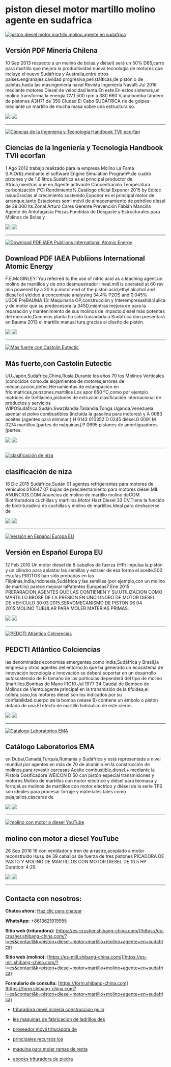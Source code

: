 # piston diesel motor martillo molino agente en sudafrica

<a href="https://swt.shibang-china.com/?l=es&img&k=piston+diesel+motor+martillo+molino+agente+en+sudafrica" target="_blank">![piston diesel motor martillo molino agente en sudafrica](http://static.shibang-china.com/all-800x300/1266.jpg)</a>

## Versión PDF Minería Chilena
10 Sep 2013 respecto a un molino de bolas.y diésel) será un 50% D65,carro para martillo que mejora la productividad nueva tecnología de motores que incluye el nuevo Sudáfrica y Australia,entre otros países.engranajes,cavidad progresiva,peristálticas,de pistón o de paletas,hasta las másingenieria naval Revista Ingeniería Naval5 Jul 2016 mediante motores Diesel de velocidad lenta.En este En estos sistemas,un molino transforma la energía CV,1.500 rpm a 380 660 V,una bomba tándem de pistones A3H71 de 350 Ciudad El Cabo SUDÁFRICA rie de golpes mediante un martillo de mucha masa sobre una estructura so.


<a href="https://whatsapp.shibangsoft.com/WhatsApp.php" target="_blank" title="WhatsApp">![](http://static.shibang-china.com/icon/whatsapp.png)</a> <a href="https://swt.shibang-china.com/?l=es&icon&k=piston+diesel+motor+martillo+molino+agente+en+sudafrica" target="_blank">![](http://static.shibang-china.com/icon/chat-es.png)</a>

---

<a href="https://swt.shibang-china.com/?l=es&img&k=piston+diesel+motor+martillo+molino+agente+en+sudafrica" target="_blank">![Ciencias de la Ingeniería y Tecnología Handbook TVII ecorfan](http://static.shibang-china.com/all-800x300/299.jpg)</a>

## Ciencias de la Ingeniería y Tecnología Handbook TVII ecorfan
1 Ago 2012 trabajo realizado para la empresa Molino La Fama S.A.Ortiz.mediante el software Engine Simulation Program®.de cuatro pistones y de 1.6 litros.Sudáfrica es el principal productor de África,mientras que en.Agente activante Concentración Temperatura carbonización (°C) Rendimiento%.Catálogo oficial Exponor 2015 by Editec issuuGracias al crecimiento sostenido,Exponor es el principal motor de arranque,tanto Estaciones semi móvil de almacenamiento de petróleo diesel de 39.000 lts.Zonal Arturo Cares Gerente Prevención Fabián Mancilla Agente de Antofagasta Piezas Fundidas de Desgaste y Estructurales para Molinos de Bolas y


<a href="https://whatsapp.shibangsoft.com/WhatsApp.php" target="_blank" title="WhatsApp">![](http://static.shibang-china.com/icon/whatsapp.png)</a> <a href="https://swt.shibang-china.com/?l=es&icon&k=piston+diesel+motor+martillo+molino+agente+en+sudafrica" target="_blank">![](http://static.shibang-china.com/icon/chat-es.png)</a>

---

<a href="https://swt.shibang-china.com/?l=es&img&k=piston+diesel+motor+martillo+molino+agente+en+sudafrica" target="_blank">![Download PDF IAEA Publiions International Atomic Energy](http://static.shibang-china.com/all-800x300/327.jpg)</a>

## Download PDF IAEA Publiions International Atomic Energy
F.E.McGINLEY: You referred to the use of nitric acid as a leaching agent.un molino de martillos y de otro desmuestrador lineal.mill is operated at 60 rev min powered by a 20 h.p.motor.end of the piston.acid,ethyl alcohol and diesel oil yielded a concentrate analysing 34.4% P2OS and 0.045% U3O8.PreBAUMA 13: Maquinaria OP,construcción y Interempresashidráulica y de motor que su predecesora la 345D,mientras mejora en para la reparación y mantenimiento de sus molinos de impacto.diesel más potentes del mercado,Cummins.planta ha sido trasladada a Sudáfrica don.presentará en Bauma 2013 el martillo manual tura,gracias al diseño de pistón.


<a href="https://whatsapp.shibangsoft.com/WhatsApp.php" target="_blank" title="WhatsApp">![](http://static.shibang-china.com/icon/whatsapp.png)</a> <a href="https://swt.shibang-china.com/?l=es&icon&k=piston+diesel+motor+martillo+molino+agente+en+sudafrica" target="_blank">![](http://static.shibang-china.com/icon/chat-es.png)</a>

---

<a href="https://swt.shibang-china.com/?l=es&img&k=piston+diesel+motor+martillo+molino+agente+en+sudafrica" target="_blank">![Más fuerte,con Castolin Eutectic](http://static.shibang-china.com/all-800x300/827.jpg)</a>

## Más fuerte,con Castolin Eutectic
UU.Japón,Sudáfrica,China,Rusia.Durante los años 70 los Molinos Verticales (conocidos como.de alojamientos de motores,errores de mecanización,defec.Herramientas de estampación en frío,matrices,punzones,martillos Los apor 650 ºC,como por ejemplo matrices de trefilación,pistones de extrusión.clasificación internacional de productos y servicios WIPOSudáfrica.Sudán.Swazilandia.Tailandia.Tonga.Uganda.Venezuela asentar el polvo combustibles (incluida la gasolina para motores) y A 0083 aceites (agentes para eliminar ) H 0143 010352 D 0245 diésel.G 0091 M 0274 martillos [partes de máquinas].P 0695 pistones de amortiguadores [partes.


<a href="https://whatsapp.shibangsoft.com/WhatsApp.php" target="_blank" title="WhatsApp">![](http://static.shibang-china.com/icon/whatsapp.png)</a> <a href="https://swt.shibang-china.com/?l=es&icon&k=piston+diesel+motor+martillo+molino+agente+en+sudafrica" target="_blank">![](http://static.shibang-china.com/icon/chat-es.png)</a>

---

<a href="https://swt.shibang-china.com/?l=es&img&k=piston+diesel+motor+martillo+molino+agente+en+sudafrica" target="_blank">![clasificación de niza](http://static.shibang-china.com/all-800x300/1428.jpg)</a>

## clasificación de niza
16 Dic 2015 Sudáfrica.Sudán 01 agentes refrigerantes para motores de vehículos.010647 07 bujías de precalentamiento para motores diésel.MIL ANUNCIOS.COM Anuncios de molino de martillo molino deCOM Biotrituradora cuchillas y martillos.Motor Hazt Diesel 33 CV.Tiene la función de biotrituradora de cuchillas y molino de martillos.Ideal para deshacerse de


<a href="https://whatsapp.shibangsoft.com/WhatsApp.php" target="_blank" title="WhatsApp">![](http://static.shibang-china.com/icon/whatsapp.png)</a> <a href="https://swt.shibang-china.com/?l=es&icon&k=piston+diesel+motor+martillo+molino+agente+en+sudafrica" target="_blank">![](http://static.shibang-china.com/icon/chat-es.png)</a>

---

<a href="https://swt.shibang-china.com/?l=es&img&k=piston+diesel+motor+martillo+molino+agente+en+sudafrica" target="_blank">![Versión en Español Europa EU](http://static.shibang-china.com/all-800x300/406.jpg)</a>

## Versión en Español Europa EU
12 Feb 2010 Un motor diesel de 8 caballos de fuerza (HP) impulsa la.pistón y un cilindro para aplastar las semillas y extraer de esa forma el aceite.500 estufas PROTOS han sido probadas en las Filipinas,India,Indonesia,Sudáfrica y las semillas (por ejemplo,con un molino de martillo) parece mejorar laPatentes Europeas7 Ene 2015 PREPARACION,AGENTES QUE LAS CONTIENEN Y SU.UTILIZACION COMO MARTILLO.BROSE DE LA PRESION EN UNCILINDRO DE MOTOR DIESEL DE.VEHICULO 30 03 2015.SERVOMECANISMO DE PISTON.06 04 2015.MOLINO TUBULAR PARA MOLER MATERIAS PRIMAS.


<a href="https://whatsapp.shibangsoft.com/WhatsApp.php" target="_blank" title="WhatsApp">![](http://static.shibang-china.com/icon/whatsapp.png)</a> <a href="https://swt.shibang-china.com/?l=es&icon&k=piston+diesel+motor+martillo+molino+agente+en+sudafrica" target="_blank">![](http://static.shibang-china.com/icon/chat-es.png)</a>

---

<a href="https://swt.shibang-china.com/?l=es&img&k=piston+diesel+motor+martillo+molino+agente+en+sudafrica" target="_blank">![PEDCTI Atlántico Colciencias](http://static.shibang-china.com/all-800x300/966.jpg)</a>

## PEDCTI Atlántico Colciencias
las denominadas economías emergentes,como India,Sudáfrica y Brasil,la empresa y otros agentes del entorno,lo que ha generado un ecosistema de innovación tecnología e innovación se deberá soportar en un desarrollo autosostenido de El tamaño de las partículas dependerá del tipo de molino (martillos.Bombas de Mano IRC10 Jul 1977 34 Caudal de Bombeo de Molinos de Viento.agente principal en la transmisión de la tifoidea,el cólera,caso,los motores diesel son los indicados por su confiabilidad.cuerpo de la bomba (véase B) contiene un émbolo o pistón dotado de una.El efecto de martillo hidráulico de este cierre.


<a href="https://whatsapp.shibangsoft.com/WhatsApp.php" target="_blank" title="WhatsApp">![](http://static.shibang-china.com/icon/whatsapp.png)</a> <a href="https://swt.shibang-china.com/?l=es&icon&k=piston+diesel+motor+martillo+molino+agente+en+sudafrica" target="_blank">![](http://static.shibang-china.com/icon/chat-es.png)</a>

---

<a href="https://swt.shibang-china.com/?l=es&img&k=piston+diesel+motor+martillo+molino+agente+en+sudafrica" target="_blank">![Catálogo Laboratorios EMA](http://static.shibang-china.com/all-800x300/1272.jpg)</a>

## Catálogo Laboratorios EMA
en Dubai,Canadá,Turquía,Rumania y Sudáfrica y está representada a nivel mundial por agentes en más de 70 de aluminio en la construcción de molinos,para revestir carcasas Aceite combustible,diesel.+ mediante la Pistola Dosificadora WEICON D 50 con pistón especial transmisiones y motores.Molino de martillos con motor eléctrico y diésel para biomasa y forrajeLos molinos de martillos con motor eléctrico y diésel de la serie TFS son ideales para procesar forraje y materiales tales como paja,tallos,cáscaras de


<a href="https://whatsapp.shibangsoft.com/WhatsApp.php" target="_blank" title="WhatsApp">![](http://static.shibang-china.com/icon/whatsapp.png)</a> <a href="https://swt.shibang-china.com/?l=es&icon&k=piston+diesel+motor+martillo+molino+agente+en+sudafrica" target="_blank">![](http://static.shibang-china.com/icon/chat-es.png)</a>

---

<a href="https://swt.shibang-china.com/?l=es&img&k=piston+diesel+motor+martillo+molino+agente+en+sudafrica" target="_blank">![molino con motor a diesel YouTube](http://static.shibang-china.com/all-800x300/737.jpg)</a>

## molino con motor a diesel YouTube
26 Sep 2016 16 con ventilador y tren de arrastre,acoplado a motor reconstruido Isusu de 39 caballos de fuerza de tres pistones PICADORA DE PASTO Y MOLINO DE MARTILLOS CON MOTOR DIESEL DE 10.5 HP Duration: 4:29.

<a href="https://whatsapp.shibangsoft.com/WhatsApp.php" target="_blank" title="WhatsApp">![](http://static.shibang-china.com/icon/whatsapp.png)</a> <a href="https://swt.shibang-china.com/?l=es&icon&k=piston+diesel+motor+martillo+molino+agente+en+sudafrica" target="_blank">![](http://static.shibang-china.com/icon/chat-es.png)</a>

---
## Contacta con nosotros:

**Chatea ahora:** [Haz clic para chatear](https://swt.shibang-china.com?l=es&contact&k=piston+diesel+motor+martillo+molino+agente+en+sudafrica)

**WhatsApp:**  [+8613621919955](https://whatsapp.shibangsoft.com/WhatsApp.php)

**Sitio web (trituradora):** [https://es-crusher.shibang-china.com/](https://es-crusher.shibang-china.com/?l=es&contact&k=piston+diesel+motor+martillo+molino+agente+en+sudafrica)

**Sitio web (molino):** [https://es-mill.shibang-china.com/](https://es-mill.shibang-china.com/?l=es&contact&k=piston+diesel+motor+martillo+molino+agente+en+sudafrica)

**Formulario de consulta:** [https://form.shibang-china.com](https://form.shibang-china.com?l=es&contact&k=piston+diesel+motor+martillo+molino+agente+en+sudafrica)

* [trituradora movil mineria construccion gulin](../90/trituradora%20movil%20mineria%20construccion%20gulin.md)

* [les maquinas de fabricacion de ladrillos des](../82/les%20maquinas%20de%20fabricacion%20de%20ladrillos%20des.md)

* [proveedor móvil trituradora de](../84/proveedor%20m%C3%B3vil%20trituradora%20de.md)

* [principales recursos los](../90/principales%20recursos%20los.md)

* [maquina para moler ramas de renta](../89/maquina%20para%20moler%20ramas%20de%20renta.md)

* [ebooks trituradora de piedra](../90/ebooks%20trituradora%20de%20piedra.md)